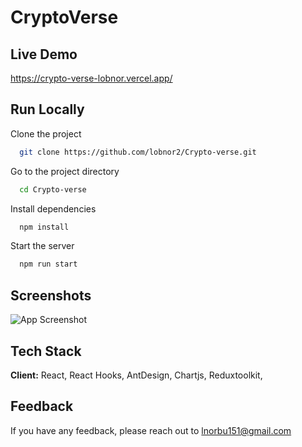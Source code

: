 # CryptoVerse

## Live Demo

https://crypto-verse-lobnor.vercel.app/

## Run Locally

Clone the project
```bash
  git clone https://github.com/lobnor2/Crypto-verse.git
```

Go to the project directory

```bash
  cd Crypto-verse
```

Install dependencies

```bash
  npm install
```

Start the server

```bash
  npm run start
```


## Screenshots

![App Screenshot](https://via.placeholder.com/468x300?text=App+Screenshot+Here)


## Tech Stack

**Client:** React, React Hooks, AntDesign, Chartjs, Reduxtoolkit,  



## Feedback

If you have any feedback, please reach out to lnorbu151@gmail.com
